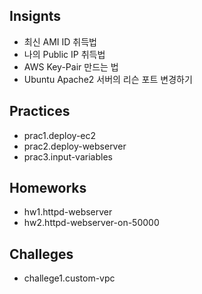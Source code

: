 ## Insignts

- 최신 AMI ID 취득법
- 나의 Public IP 취득법
- AWS Key-Pair 만드는 법
- Ubuntu Apache2 서버의 리슨 포트 변경하기

## Practices

- prac1.deploy-ec2
- prac2.deploy-webserver
- prac3.input-variables

## Homeworks

- hw1.httpd-webserver
- hw2.httpd-webserver-on-50000

## Challeges

- challege1.custom-vpc